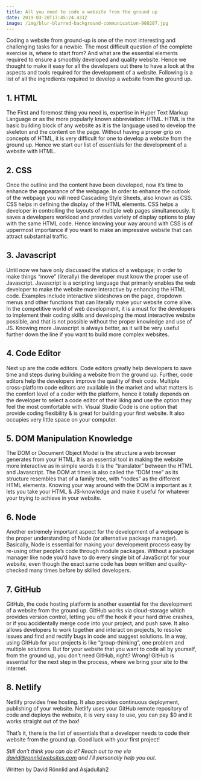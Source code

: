 ```yaml
---
title: All you need to code a website from the ground up
date: 2019-03-20T17:45:24.431Z
image: /img/blur-blurred-background-communication-908287.jpg
---
```

Coding a website from ground-up is one of the most interesting and challenging tasks for a newbie. The most difficult question of the complete exercise is, where to start from? And what are the essential elements required to ensure a smoothly developed and quality website. Hence we thought to make it easy for all the developers out there to have a look at the aspects and tools required for the development of a website.  Following is a list of all the ingredients required to develop a website from the ground up. 



## 1.	HTML

The First and foremost thing you need is, expertise in Hyper Text Markup Language or as the more popularly known abbreviation: HTML. HTML is the basic building block of any website as it is the language used to develop the skeleton and the content on the page. Without having a proper grip on concepts of HTML, it is very difficult for one to develop a website from the ground up. Hence we start our list of essentials for the development of a website with HTML.  



## 2.	CSS

Once the outline and the content have been developed, now it’s time to enhance the appearance of the webpage. In order to enhance the outlook of the webpage you will need Cascading Style Sheets, also known as CSS. CSS helps in defining the display of the HTML elements. CSS helps a developer in controlling the layouts of multiple web pages simultaneously. It saves a developers workload and provides variety of display options to play with the same HTML code. Hence knowing your way around with CSS is of uppermost importance if you want to make an impressive website that can attract substantial traffic. 



## 3.	Javascript

Until now we have only discussed the statics of a webpage; in order to make things “move” (literally) the developer must know the proper use of Javascript. Javascript is a scripting language that primarily enables the web developer to make the website more interactive by enhancing the HTML code. Examples include interactive slideshows on the page, dropdown menus and other functions that can literally make your website come alive. In the competitive world of web development, it is a must for the developers to implement their coding skills and developing the most interactive website possible, and that is not possible without the proper knowledge and use of JS. Knowing more Javascript is always better, as it will be very useful further down the line if you want to build more complex websites.



## 4.	Code Editor



Next up are the code editors. Code editors greatly help developers to save time and steps during building a website from the ground up. Further, code editors help the developers improve the quality of their code. Multiple cross-platform code editors are available in the market and what matters is the comfort level of a coder with the platform, hence it totally depends on the developer to select a code editor of their liking and use the option they feel the most comfortable with. Visual Studio Code is one option that provide coding flexibility & is great for building your first website. It also occupies very little space on your computer.   



## 5.	DOM Manipulation Knowledge



The DOM or Document Object Model is the structure a web browser generates from your HTML. It is an essential tool in making the website more interactive as in simple words it is the “translator” between the HTML and Javascript. The DOM at times is also called the “DOM tree” as its structure resembles that of a family tree, with “nodes” as the different HTML elements. Knowing your way around with the DOM is important as it lets you take your HTML & JS-knowledge and make it useful for whatever your trying to achieve in your website.



## 6.	Node

Another extremely important aspect for the development of a webpage is the proper understanding of Node (or alternative package manager). Basically, Node is essential for making your development process easy by re-using other people’s code through module packages. Without a package manager like node you’d have to do every single bit of JavaScript for your website, even though the exact same code has been written and quality-checked many times before by skilled developers.

  

## 7.	GitHub

GitHub, the code hosting platform is another essential for the development of a website from the ground up. GitHub works via cloud-storage which provides version control, letting you off the hook if your hard drive crashes, or if you accidentally merge code into your project, and push save. It also allows developers to work together and interact on projects, to resolve issues and find and rectify bugs in code and suggest solutions. In a way, using GitHub for your projects is like “group-thinking”, one problem and multiple solutions. But for your website that you want to code all by yourself, from the ground up, you don’t need GitHub, right? Wrong! GitHub is essential for the next step in the process, where we bring your site to the internet.



## 8.	Netlify

Netlify provides free hosting. It also provides continuous deployment, publishing of your website. Netlify uses your GitHub remote repository of code and deploys the website, it is very easy to use, you can pay $0 and it works straight out of the box!



That’s it, there is the list of essentials that a developer needs to code their website from the ground up. Good luck with your first project!



_Still don’t think you can do it? Reach out to me via_ [_david@ronnlidwebsites.com_](david@ronnlidwebsites.com) _and I’ll personally help you out._

Written by David Rönnlid and Asjadullah2
